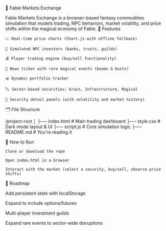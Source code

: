 📘 Fable Markets Exchange

Fable Markets Exchange is a browser-based fantasy commodities simulation that models trading, NPC behaviors, market volatility, and price shifts within the magical economy of Fable.
🔧 Features

    📈 Real-time price charts (Chart.js with offline fallback)

    🧠 Simulated NPC investors (banks, trusts, guilds)

    💰 Player trading engine (buy/sell functionality)

    📜 News ticker with rare magical events (booms & busts)

    📊 Dynamic portfolio tracker

    🏷️ Sector-based securities: Grain, Infrastructure, Magical

    🧾 Security detail panels (with volatility and market history)

🗂 File Structure

/project-root
│
├── index.html          # Main trading dashboard
├── style.css           # Dark mode layout & UI
├── script.js           # Core simulation logic
├── README.md           # You're reading it

🚀 How to Run

    Clone or download the repo

    Open index.html in a browser

    Interact with the market (select a security, buy/sell, observe price shifts)


🔮 Roadmap

Add persistent state with localStorage

Expand to include options/futures

Multi-player investment guilds

Expand rare events to sector-wide disruptions

